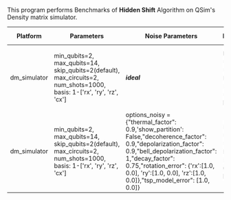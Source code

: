 This program performs Benchmarks of **Hidden Shift** Algorithm on QSim's Density matrix simulator.


|Platform|Parameters|Noise Parameters|Benchmarks|Volumetric Positioning|Remarks|
|--------|----------|----------------|----------|----------------------|-------|
|dm_simulator|min_qubits=2, max_qubits=14, skip_qubits=2(default), max_circuits=2, num_shots=1000, basis: 1-['rx', 'ry', 'rz', 'cx']|***ideal***|![Test-1](1.jpg)|![Test-1-QV](1-QV.jpg)|dm_simulator supports upto 31 qubits. Execution is limited to **14** Qubits.|
|dm_simulator|min_qubits=2, max_qubits=14, skip_qubits=2(default), max_circuits=2, num_shots=1000, basis: 1-['rx', 'ry', 'rz', 'cx']|options_noisy = {"thermal_factor": 0.9,'show_partition': False,"decoherence_factor": 0.9,"depolarization_factor": 0.9,"bell_depolarization_factor": 1,"decay_factor": 0.75,"rotation_error": {'rx':[1.0, 0.0], 'ry':[1.0, 0.0], 'rz':[1.0, 0.0]},"tsp_model_error": [1.0, 0.0]}|![Test-2](2.jpg)|![Test-2-QV](2-QV.jpg)|Execution is limited to **14 Qubits** due to timing & memory constraints.|
